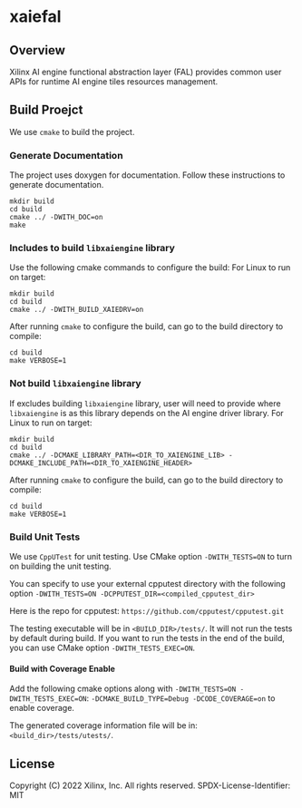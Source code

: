 # xaiefal

## Overview

Xilinx AI engine functional abstraction layer (FAL) provides common user APIs
for runtime AI engine tiles resources management.

## Build Proejct
We use `cmake` to build the project.

### Generate Documentation
The project uses doxygen for documentation. Follow these instructions to
generate documentation.
```
mkdir build
cd build
cmake ../ -DWITH_DOC=on
make
```

### Includes to build `libxaiengine` library
Use the following cmake commands to configure the build:
For Linux to run on target:
```
mkdir build
cd build
cmake ../ -DWITH_BUILD_XAIEDRV=on
```

After running `cmake` to configure the build, can go to the build directory to
compile:
```
cd build
make VERBOSE=1
```

### Not build `libxaiengine` library
If excludes building `libxaiengine` library, user will need to provide where
`libxaiengine` is as this library depends on the AI engine driver library.
For Linux to run on target:
```
mkdir build
cd build
cmake ../ -DCMAKE_LIBRARY_PATH=<DIR_TO_XAIENGINE_LIB> -DCMAKE_INCLUDE_PATH=<DIR_TO_XAIENGINE_HEADER>
```

After running `cmake` to configure the build, can go to the build directory to
compile:
```
cd build
make VERBOSE=1
```

### Build Unit Tests
We use `CppUTest` for unit testing. Use CMake option `-DWITH_TESTS=ON` to turn
on building the unit testing.

You can specify to use your external cpputest directory with the following
option `-DWITH_TESTS=ON -DCPPUTEST_DIR=<compiled_cpputest_dir>`

Here is the repo for cpputest:
`https://github.com/cpputest/cpputest.git`

The testing executable will be in `<BUILD_DIR>/tests/`.
It will not run the tests by default during build. If you want to run the tests
in the end of the build, you can use CMake option `-DWITH_TESTS_EXEC=ON`.

#### Build with Coverage Enable
Add the following cmake options along with `-DWITH_TESTS=ON -DWITH_TESTS_EXEC=ON`:
`-DCMAKE_BUILD_TYPE=Debug -DCODE_COVERAGE=on` to enable coverage.

The generated coverage information file will be in:
`<build_dir>/tests/utests/`.

## License
Copyright (C) 2022 Xilinx, Inc.  All rights reserved.
SPDX-License-Identifier: MIT
